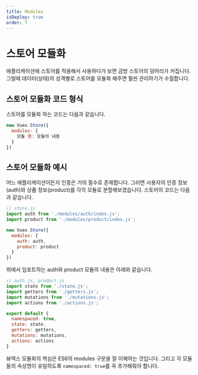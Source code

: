 ```yaml
---
title: Modules
isDeploy: true
order: 7
---
```


# 스토어 모듈화

애플리케이션에 스토어를 적용해서 사용하다가 보면 금방 스토어의 덩어리가 커집니다. 그럴때 데이터(상태)의 성격별로 스토어를 모듈화 해주면 훨씬 관리하기가 수월합니다.

## 스토어 모듈화 코드 형식

스토어를 모듈화 하는 코드는 다음과 같습니다.

```js
new Vuex.Store({
  modules: {
    모듈 명: 모듈의 내용
  }
})
```

## 스토어 모듈화 예시

어느 애플리케이션이든지 인증은 거의 필수로 존재합니다. 그러면 사용자의 인증 정보(auth)와 상품 정보(product)를 각각 모듈로 분할해보겠습니다. 스토어의 코드는 다음과 같습니다.

```js
// store.js
import auth from './modules/auth/index.js';
import product from './modules/product/index.js';

new Vuex.Store({
  modules: {
    auth: auth,
    product: product
  }
})
```

위에서 임포트하는 auth와 product 모듈의 내용은 아래와 같습니다.

```js
// auth.js, product.js
import state from './state.js';
import getters from './getters.js';
import mutations from './mutations.js';
import actions from './actions.js';

export default {
  namespaced: true,
  state: state,
  getters: getters,
  mutations: mutations,
  actions: actions
}
```

뷰엑스 모듈화의 핵심은 ES6의 modules 구문을 잘 이해하는 것입니다. 그리고 각 모듈들의 속성명이 유일하도록 `namespaced: true`를 꼭 추가해줘야 합니다.